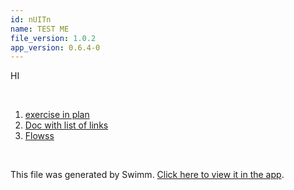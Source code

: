 ```yaml
---
id: nUITn
name: TEST ME
file_version: 1.0.2
app_version: 0.6.4-0
---
```


<!-- Intro - Do not remove this comment -->
HI

<br/>

<!-- Steps - Do not remove this comment -->
1. [exercise in plan](exercise-in-plan.tyOZM.sw.md)
2. [Doc with list of links](doc-with-list-of-links.WZzwR.sw.md)
3. [Flowss](https://swimm-web-app.web.app/repos/U0sVB7lC9at5XPOW1TBW/playlists/pOL0g)


<br/>

This file was generated by Swimm. [Click here to view it in the app](https://swimm-web-app.web.app/repos/Z2l0aHViJTNBJTNBc3ItZXh0ZW5zaW9uJTNBJTNBZG91ZWs=/docs/nUITn).